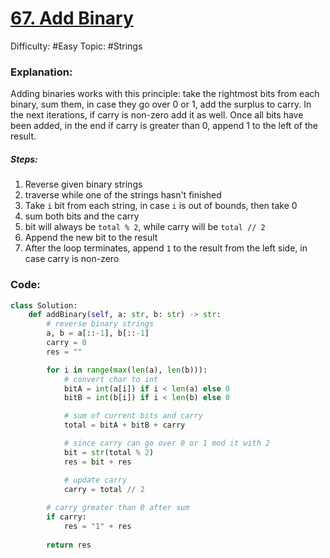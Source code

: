 # [67. Add Binary](https://leetcode.com/problems/add-binary/)

Difficulty: #Easy 
Topic: #Strings

### Explanation:
Adding binaries works with this principle: take the rightmost bits from each binary, sum them, in case they go over 0 or 1, add the surplus to carry. In the next iterations, if carry is non-zero add it as well. Once all bits have been added, in the end if carry is greater than 0, append 1 to the left of the result.
##### Steps:
1. Reverse given binary strings
2. traverse while one of the strings hasn't finished
3. Take `i` bit from each string, in case `i` is out of bounds, then take 0
4. sum both bits and the carry
5. bit will always be `total % 2`, while carry will be `total // 2`
6. Append the new bit to the result
7. After the loop terminates, append `1` to the result from the left side, in case carry is non-zero

### Code:

```python
class Solution:
    def addBinary(self, a: str, b: str) -> str:
        # reverse binary strings
        a, b = a[::-1], b[::-1]
        carry = 0
        res = ""

        for i in range(max(len(a), len(b))):
            # convert char to int
            bitA = int(a[i]) if i < len(a) else 0
            bitB = int(b[i]) if i < len(b) else 0

            # sum of current bits and carry
            total = bitA + bitB + carry

            # since carry can go over 0 or 1 mod it with 2
            bit = str(total % 2)
            res = bit + res

            # update carry
            carry = total // 2
        
        # carry greater than 0 after sum
        if carry:
            res = "1" + res
        
        return res
```
